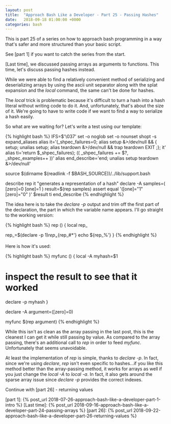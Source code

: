 ```yaml
---
layout: post
title:  "Approach Bash Like a Developer - Part 25 - Passing Hashes"
date:   2018-09-18 01:00:00 +0000
categories: bash
---
```


This is part 25 of a series on how to approach bash programming in a way
that's safer and more structured than your basic script.

See [part 1] if you want to catch the series from the start.

[Last time], we discussed passing arrays as arguments to functions.
This time, let's discuss passing hashes instead.

While we were able to find a relatively convenient method of serializing
and deserializing arrays by using the ascii unit separator along with
the splat expansion and the *local* command, the same can't be done for
hashes.

The *local* trick is problematic because it's difficult to turn a hash
into a hash literal without writing code to do it.  And, unfortunately,
that's about the size of it.  We're going to have to write code if we
want to find a way to serialize a hash easily.

So what are we waiting for?  Let's write a test using our template:

{% highlight bash %}
IFS=$'\037'
set -o noglob
set -o nounset
shopt -s expand_aliases
alias it='(_shpec_failures=0; alias setup &>/dev/null && { setup; unalias setup; alias teardown &>/dev/null && trap teardown EXIT ;}; it'
alias ti='return $_shpec_failures); (( _shpec_failures += $?, _shpec_examples++ ))'
alias end_describe='end; unalias setup teardown &>/dev/null'

source $(dirname $(readlink -f $BASH_SOURCE))/../lib/support.bash

describe rep
  it "generates a representation of a hash"
    declare -A samples=(
      [zero]=0
      [one]=1
    )
    result=$(rep samples)
    assert equal '([one]="1" [zero]="0" )' $result
  ti
end_describe
{% endhighlight %}

The idea here is to take the *declare -p* output and trim off the first
part of the declaration, the part in which the variable name appears.
I'll go straight to the working version:

{% highlight bash %}
rep () {
  local rep_

  rep_=$(declare -p $1)
  rep_=${rep_#*\'}
  echo ${rep_%\'}
}
{% endhighlight %}

Here is how it's used:

{% highlight bash %}
myfunc () {
  local -A myhash=$1

  # inspect the result to see that it worked
  declare -p myhash
}

declare -A argument=([zero]=0)

myfunc $(rep argument)
{% endhighlight %}

While this isn't as clean as the array passing in the last post, this is
the cleanest I can get it while still passing by value.  As compared to
the array passing, there's an additional call to *rep* in order to feed
*myfunc*.  Unfortunately that seems unavoidable.

At least the implementation of *rep* is simple, thanks to *declare -p*.
In fact, since we're using *declare*, *rep* isn't even specific to
hashes...if you like this method better than the array-passing method,
it works for arrays as well if you just change the *local -A* to *local
-a*.  In fact, it also gets around the sparse array issue since *declare
-p* provides the correct indexes.

Continue with [part 26] - returning values

  [part 1]:       {% post_url 2018-07-26-approach-bash-like-a-developer-part-1-intro                      %}
  [Last time]:    {% post_url 2018-09-16-approach-bash-like-a-developer-part-24-passing-arrays            %}
  [part 26]:      {% post_url 2018-09-22-approach-bash-like-a-developer-part-26-returning-values          %}
